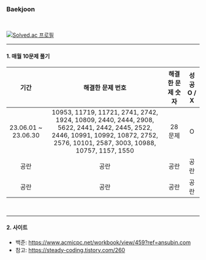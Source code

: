 ### Baekjoon
<br/>

[![Solved.ac 프로필](http://mazassumnida.wtf/api/v2/generate_badge?boj=jangcoding77)](https://solved.ac/jangcoding77) <br/>

---

#### 1. 매월 10문제 풀기

|기간|해결한 문제 번호|해결한 문제 숫자|성공 O / X|
|:---:|:---:|:---:|:---:|
|23.06.01 ~ 23.06.30|10953, 11719, 11721, 2741, 2742, 1924, 10809, 2440, 2444, 2908, 5622, 2441, 2442, 2445, 2522, 2446, 10991, 10992, 10872, 2752, 2576, 10101, 2587, 3003, 10988, 10757, 1157, 1550|28 문제|O|
|공란|공란|공란|공란|
|공란|공란|공란|공란|
<br/>

---

#### 2. 사이트
- 백준: <https://www.acmicpc.net/workbook/view/459?ref=ansubin.com>
- 참고: <https://steady-coding.tistory.com/260>